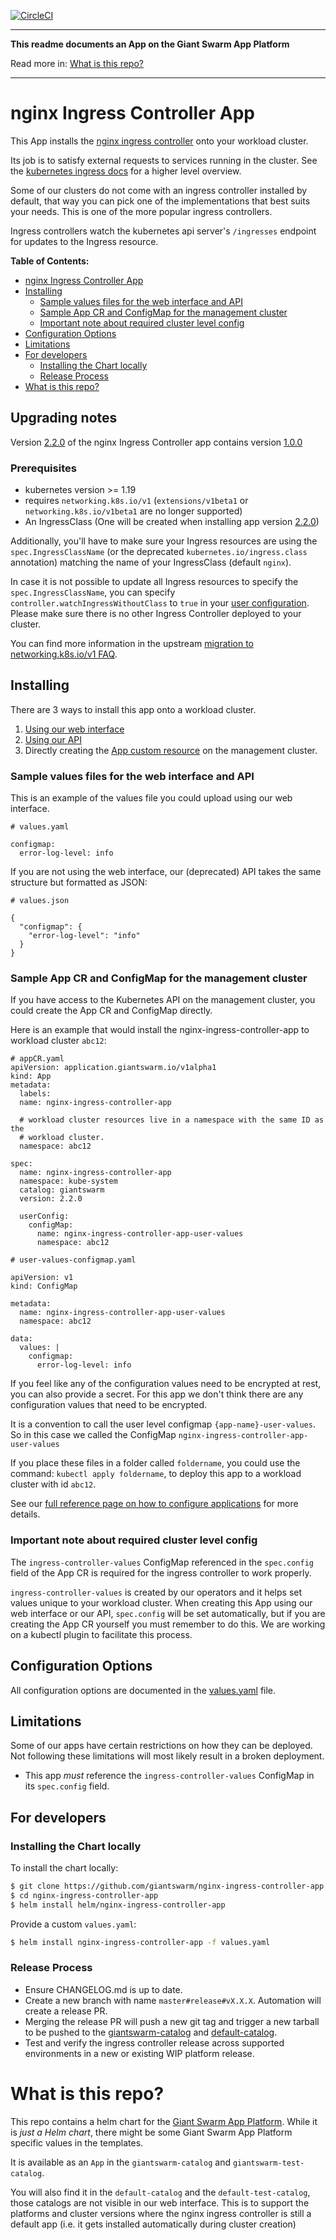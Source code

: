 [![CircleCI](https://circleci.com/gh/giantswarm/nginx-ingress-controller-app.svg?style=shield)](https://circleci.com/gh/giantswarm/nginx-ingress-controller-app)

-----

**This readme documents an App on the Giant Swarm App Platform**

Read more in: [What is this repo?](#what-is-this-repo)

----

# nginx Ingress Controller App

This App installs the [nginx ingress controller] onto your workload cluster.

Its job is to satisfy external requests to services running in the cluster.
See the [kubernetes ingress docs] for a higher level overview.

Some of our clusters do not come with an ingress controller installed by default,
that way you can pick one of the implementations that best suits your needs.
This is one of the more popular ingress controllers.

Ingress controllers watch the kubernetes api server's `/ingresses` endpoint for
updates to the Ingress resource.

**Table of Contents:**

- [nginx Ingress Controller App](#nginx-ingress-controller-app)
- [Installing](#installing)
  - [Sample values files for the web interface and API](#sample-values-files-for-the-web-interface-and-api)
  - [Sample App CR and ConfigMap for the management cluster](#sample-app-cr-and-configmap-for-the-management-cluster)
  - [Important note about required cluster level config](#important-note-about-required-cluster-level-config)
- [Configuration Options](#configuration-options)
- [Limitations](#limitations)
- [For developers](#for-developers)
  - [Installing the Chart locally](#installing-the-chart-locally)
  - [Release Process](#release-process)
- [What is this repo?](#what-is-this-repo)


## Upgrading notes

Version [2.2.0](./CHANGELOG.md#TODO) of the nginx Ingress Controller app contains version [1.0.0](https://github.com/kubernetes/ingress-nginx/releases/tag/controller-v1.0.0)

### Prerequisites
- kubernetes version >= 1.19
- requires `networking.k8s.io/v1` (`extensions/v1beta1` or `networking.k8s.io/v1beta1` are no longer supported)
- An IngressClass (One will be created when installing app version [2.2.0](TODO))

Additionally, you'll have to make sure your Ingress resources are using the `spec.IngressClassName` (or the deprecated `kubernetes.io/ingress.class` annotation) matching the name of your IngressClass (default `nginx`).

In case it is not possible to update all Ingress resources to specify the `spec.IngressClassName`, you can specify `controller.watchIngressWithoutClass` to `true` in your [user configuration](#configuration-options). Please make sure there is no other Ingress Controller deployed to your cluster.

You can find more information in the upstream [migration to networking.k8s.io/v1 FAQ](https://github.com/kubernetes/ingress-nginx/blob/main/docs/index.md#faq---migration-to-apiversion-networkingk8siov1).

## Installing

There are 3 ways to install this app onto a workload cluster.

1. [Using our web interface](https://docs.giantswarm.io/ui-api/web/app-platform/#installing-an-app)
2. [Using our API](https://docs.giantswarm.io/api/#operation/createClusterAppV5)
3. Directly creating the [App custom resource](https://docs.giantswarm.io/ui-api/management-api/crd/apps.application.giantswarm.io/) on the management cluster.

### Sample values files for the web interface and API

This is an example of the values file you could upload using our web interface.

```
# values.yaml

configmap:
  error-log-level: info
```

If you are not using the web interface, our (deprecated) API takes the same
structure but formatted as JSON:

```
# values.json

{
  "configmap": {
    "error-log-level": "info"
  }
}
```

### Sample App CR and ConfigMap for the management cluster

If you have access to the Kubernetes API on the management cluster, you could create
the App CR and ConfigMap directly.

Here is an example that would install the nginx-ingress-controller-app to
workload cluster `abc12`:

```
# appCR.yaml
apiVersion: application.giantswarm.io/v1alpha1
kind: App
metadata:
  labels:
  name: nginx-ingress-controller-app

  # workload cluster resources live in a namespace with the same ID as the
  # workload cluster.
  namespace: abc12

spec:
  name: nginx-ingress-controller-app
  namespace: kube-system
  catalog: giantswarm
  version: 2.2.0

  userConfig:
    configMap:
      name: nginx-ingress-controller-app-user-values
      namespace: abc12
```

```
# user-values-configmap.yaml

apiVersion: v1
kind: ConfigMap

metadata:
  name: nginx-ingress-controller-app-user-values
  namespace: abc12

data:
  values: |
    configmap:
      error-log-level: info
```

If you feel like any of the configuration values need to be encrypted at rest,
you can also provide a secret. For this app we don't think there are any
configuration values that need to be encrypted.

It is a convention to call the user level configmap `{app-name}-user-values`.
So in this case we called the ConfigMap `nginx-ingress-controller-app-user-values`

If you place these files in a folder called `foldername`, you could use the
command: `kubectl apply foldername`, to deploy this app to a workload cluster
with id `abc12`.

See our [full reference page on how to configure applications](https://docs.giantswarm.io/app-platform/app-configuration/) for more details.

### Important note about required cluster level config

The `ingress-controller-values` ConfigMap referenced in the `spec.config` field of the App CR
is required for the ingress controller to work properly.

`ingress-controller-values` is created by our operators and it helps set values
unique to your workload cluster. When creating this App using our web interface or
our API, `spec.config` will be set automatically, but if you are creating the App CR
yourself you must remember to do this. We are working on a kubectl plugin to
facilitate this process.

## Configuration Options

All configuration options are documented in the [values.yaml](/helm/nginx-ingress-controller-app/values.yaml) file.

## Limitations

Some of our apps have certain restrictions on how they can be deployed.
Not following these limitations will most likely result in a broken deployment.

- This app _must_ reference the `ingress-controller-values` ConfigMap in its `spec.config` field.

## For developers

### Installing the Chart locally

To install the chart locally:

```bash
$ git clone https://github.com/giantswarm/nginx-ingress-controller-app.git
$ cd nginx-ingress-controller-app
$ helm install helm/nginx-ingress-controller-app
```

Provide a custom `values.yaml`:

```bash
$ helm install nginx-ingress-controller-app -f values.yaml
```

### Release Process

* Ensure CHANGELOG.md is up to date.
* Create a new branch with name `master#release#vX.X.X`. Automation will create a release PR.
* Merging the release PR will push a new git tag and trigger a new tarball to be pushed to the
[giantswarm-catalog] and [default-catalog].
* Test and verify the ingress controller release across supported environments in a new or existing WIP platform release.

# What is this repo?

This repo contains a helm chart for the [Giant Swarm App Platform].
While it is _just a Helm chart_, there might be some Giant Swarm App Platform
specific values in the templates.

It is available as an `App` in the `giantswarm-catalog` and `giantswarm-test-catalog`.

You will also find it in the `default-catalog` and the `default-test-catalog`,
those catalogs are not visible in our web interface. This is to support the
platforms and cluster versions where the nginx ingress controller is still a
default app (i.e. it gets installed automatically during cluster creation)

[app-operator]: https://github.com/giantswarm/app-operator
[giantswarm-catalog]: https://github.com/giantswarm/giantswarm-catalog
[giantswarm-test-catalog]: https://github.com/giantswarm/giantswarm-test-catalog
[default-catalog]: https://github.com/giantswarm/default-catalog
[default-test-catalog]: https://github.com/giantswarm/default-test-catalog
[nginx ingress controller]: https://github.com/kubernetes/ingress-nginx
[Giant Swarm App Platform]: https://docs.giantswarm.io/app-platform/overview/
[Kubernetes Ingress docs]: https://kubernetes.io/docs/concepts/services-networking/ingress/
